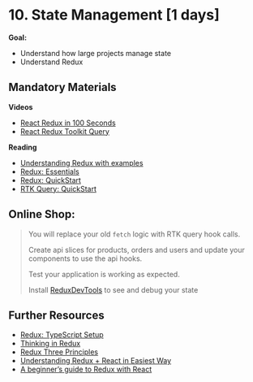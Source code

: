 # 10. State Management [1 days]

**Goal:**
- Understand how large projects manage state
- Understand Redux

## Mandatory Materials

**Videos**
- [React Redux in 100 Seconds](https://youtu.be/_shA5Xwe8_4)
- [React Redux Toolkit Query](https://youtu.be/HyZzCHgG3AY)

**Reading**
- [Understanding Redux with examples](https://blog.logrocket.com/understanding-redux-tutorial-examples/)
- [Redux: Essentials](https://redux.js.org/tutorials/essentials/part-1-overview-concepts)
- [Redux: QuickStart](https://redux.js.org/tutorials/quick-start)
- [RTK Query: QuickStart](https://redux-toolkit.js.org/tutorials/rtk-query)


## Online Shop:
>
> You will replace your old `fetch` logic with RTK query hook calls.
> 
> Create api slices for products, orders and users and update your components to use the api hooks.
> 
> Test your application is working as expected.
> 
> Install [ReduxDevTools](https://chromewebstore.google.com/detail/redux-devtools/lmhkpmbekcpmknklioeibfkpmmfibljd?hl=en) to see and debug your state
> 

## Further Resources
- [Redux: TypeScript Setup](https://redux.js.org/tutorials/typescript-quick-start)
- [Thinking in Redux](https://redux.js.org/understanding/thinking-in-redux/motivation)
- [Redux Three Principles](https://redux.js.org/understanding/thinking-in-redux/three-principles)
- [Understanding Redux + React in Easiest Way](https://medium.com/tkssharma/understanding-redux-react-in-easiest-way-part-1-81f3209fc0e5)
- [A beginner’s guide to Redux with React](https://medium.com/@bretcameron/a-beginners-guide-to-redux-with-react-50309ae09a14)
